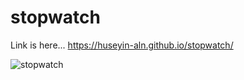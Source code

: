 # stopwatch

Link is here... https://huseyin-aln.github.io/stopwatch/

![stopwatch](https://user-images.githubusercontent.com/101873227/171383751-0928cedd-3a6f-49ff-a0fc-ac468da3e839.gif)
